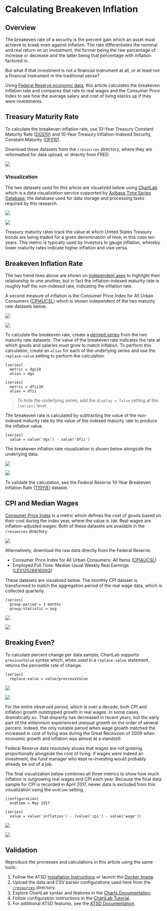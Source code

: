 # Calculating Breakeven Inflation

## Overview

The breakeven rate of a security is the percent gain which an asset must achieve to break even against inflation. The rate differentiates the nominal and real return on an investment, the former being the raw percentage of increase or decrease and the latter being that percentage with inflation factored in.

But what if that investment is not a financial instrument at all, or at least not a financial instrument in the traditional sense?

Using [Federal Reserve economic data](https://fred.stlouisfed.org/), this article calculates the breakeven inflation rate and compares that rate to real wages and the Consumer Price Index to see how the average salary and cost of living stacks up if they were investments.

## Treasury Maturity Rate

To calculate the breakeven inflation rate, use 10-Year Treasury Constant Maturity Rate ([DGS10](https://fred.stlouisfed.org/series/DGS10)) and 10-Year Treasury Inflation-Indexed Security, Constant Maturity ([DFII10](https://fred.stlouisfed.org/series/DFII10)).

Download these datasets from the `/resources` directory, where they are reformatted for data upload, or directly from FRED.

[![](./images/button-download.png)](./resources/README.md)

### Visualization

The two datasets used for this article are visualized below using [ChartLab](https://github.com/axibase/charts/blob/master/README.md) which is a data visualization service supported by [Axibase Time Series Database](https://axibase.com/docs/atsd/), the database used for data storage and processing tasks required by this research.

![](./images/maturity-rate-raw.png)

[![](./images/button.png)](https://apps.axibase.com/chartlab/4cb24313)

Treasury maturity rates track the value at which United States Treasury bonds are being traded for a given denomination of time, in this case ten years. This metric is typically used by investors to gauge inflation, whereby lower maturity rates indicate higher inflation and vise versa.

## Breakeven Inflation Rate

The two trend lines above are shown on [independent axes](https://github.com/axibase/charts/blob/master/widgets/time-chart/README.md#dual-axis) to highlight their relationship to one another, but in fact the inflation-indexed maturity rate is roughly half the non-indexed rate, indicating the inflation rate.

A second measure of inflation is the Consumer Price Index for All Urban Consumers ([CPIAUCSL](https://fred.stlouisfed.org/series/CPIAUCSL)) which is shown independent of the two maturity rate datasets below.

![](./images/maturity-and-inflation.png)

[![](./images/button.png)](https://apps.axibase.com/chartlab/3788ec10)

To calculate the breakeven rate, create a [derived series](../../tutorials/add-calculated-value/README.md) from the two maturity rate datasets. The value of the breakeven rate indicates the rate at which goods and salaries must grow to match inflation. To perform this calculation, create an `alias` for each of the underlying series and use the `replace-value` setting to perform the calculation.

```ls
[series]
  metric = dgs10
  alias = dgs
  
[series]
  metric = dfii10
  alias = dfii
```

> To hide the underlying series, add the `display = false` setting at the `[series]` level.

The breakeven rate is calculated by subtracting the value of the non-indexed maturity rate by the value of the indexed maturity rate to produce the inflation value.

```ls
[series]
  value = value('dgs') - value('dfii')
```

The breakeven inflation rate visualization is shown below alongside the underlying data.

![](./images/breakeven.png)

[![](./images/button.png)](https://apps.axibase.com/chartlab/78a12181)

To validate the calculation, see the Federal Reserve 10-Year Breakeven Inflation Rate ([T10YIE](https://fred.stlouisfed.org/series/T10YIE)) dataset.

## CPI and Median Wages

[Consumer Price Index](../../research/analysis/cpi-ppi/README.md) is a metric which defines the cost of goods based on their cost during the index year, where the value is `100`. Real wages are inflation-adjusted wages. Both of these datasets are available in the `/resources` directory.

[![](./images/button-download.png)](./resources/README.md)

Alternatively, download the raw data directly from the Federal Reserve.

* Consumer Price Index for All Urban Consumers: All Items ([CPIAUCSL](https://fred.stlouisfed.org/series/CPIAUCSL))
* Employed Full Time: Median Usual Weekly Real Earnings ([LES1252881600Q](https://fred.stlouisfed.org/series/LES1252881600Q))

These datasets are visualized below. The monthly CPI dataset is transformed to match the aggregation period of the real wage data, which is collected quarterly.

```ls
[series]
  group-period = 3 months
  group-statistic = avg
```

![](./images/cpi-and-wages.png)

[![](./images/button.png)](https://apps.axibase.com/chartlab/aa6d135d)

<!-- markdownlint-disable MD026 -->

## Breaking Even?

<!-- markdownlint-enable MD026 -->

To calculate percent change per data sample, ChartLab supports `previousValue` syntax which, when used in a `replace-value` statement, returns the percentile rate of change.

```ls
[series]
  replace-value = value/previousValue
```

![](./images/cpi-wage-inflation.png)

[![](./images/button.png)](https://apps.axibase.com/chartlab/c79abd79)

<!-- markdownlint-disable MD102 -->

For the entire observed period, which is over a decade, both CPI and inflation growth outstripped growth in real wages. In some cases, dramatically so. That disparity has decreased in recent years, but the early part of the millennium experienced unequal growth on the order of several percent. Indeed, the only notable period when wage growth matched the increased in cost of living was during the Great Recession of 2009 when economic growth and inflation was almost at a standstill.

Federal Reserve data resolutely shows that wages are not growing proportionally alongside the cost of living. If wages were indeed an investment, the fund manager who kept re-investing would probably already be out of a job.

<!-- markdownlint-enable MD102 -->

The final visualization below combines all three metrics to show how much inflation is outgrowing real wages and CPI each year. Because the final data sample for CPI is recorded in April 2017, newer data is excluded from this visualization using the `endtime` setting.

```ls
[configuration]
  endtime = May 2017

[series]
  value = value('inflation') - (value('cpi') - value('wage'))
```

![](./images/inflation-growth.png)

[![](./images/button.png)](https://apps.axibase.com/chartlab/08c0d788)

## Validation

Reproduce the processes and calculations in this article using the same tools:

1. Follow the ATSD [Installation Instructions](https://axibase.com/docs/atsd/installation/) or launch the [Docker Image](https://axibase.com/docs/atsd/installation/docker.html).
1. Upload the data and CSV parser configurations used here from the [`/resources`](./resources/README.md) directory.
1. Explore ChartLab syntax and features in the [Charts Documentation](https://github.com/axibase/charts/blob/master/README.md).
1. Follow configuration instructions in the [ChartLab Tutorial](../../tutorials/shared/chartlab.md).
1. For additional ATSD features, see the [ATSD Documentation](https://axibase.com/docs/atsd/).
